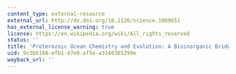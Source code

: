 ```yaml
---
content_type: external-resource
external_url: http://dx.doi.org/10.1126/science.1069651
has_external_license_warning: true
license: https://en.wikipedia.org/wiki/All_rights_reserved
status: ''
title: 'Proterozoic Ocean Chemistry and Evolution: A Bioinorganic Bridge?'
uid: 9c3bb188-efb1-47e0-af5e-a3140365299e
wayback_url: ''
---
```


